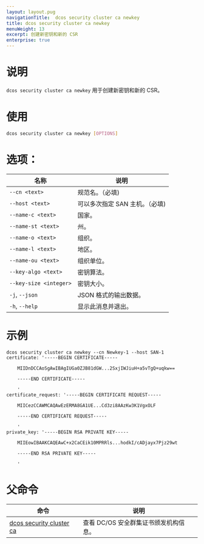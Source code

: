 ```yaml
---
layout: layout.pug
navigationTitle:  dcos security cluster ca newkey
title: dcos security cluster ca newkey
menuWeight: 13
excerpt: 创建新密钥和新的 CSR
enterprise: true
---
```


# 说明

`dcos security cluster ca newkey` 用于创建新密钥和新的 CSR。

# 使用

```bash
dcos security cluster ca newkey [OPTIONS]
```


# 选项：

| 名称 | 说明 |
|--------|---------------|
|`--cn <text>` |规范名。（必填)|
|  `--host <text>`| 可以多次指定 SAN 主机。（必填)|
| `--name-c <text>` |       国家。|
|  `--name-st <text>` |      州。|
| `--name-o <text>` |      组织。|
|  `--name-l <text>` |     地区。|
| `--name-ou <text>` |     组织单位。|
|  `--key-algo <text>` |    密钥算法。|
|  `--key-size <integer>`|     密钥大小。|
|  `-j`, `--json` | JSON 格式的输出数据。|
|  `-h`, `--help` |                显示此消息并退出。|



# 示例

```text
dcos security cluster ca newkey --cn Newkey-1 --host SAN-1
certificate: '-----BEGIN CERTIFICATE-----

    MIIDnDCCAoSgAwIBAgIUGa0ZJB81dGW...2SxjIWJiuH+a5vTgQ+uqkw==

    -----END CERTIFICATE-----

    '
certificate_request: '-----BEGIN CERTIFICATE REQUEST-----

    MIICezCCAWMCAQAwEzERMA8GA1UE...Cd3zi8AAzKw3K1VgxOLF

    -----END CERTIFICATE REQUEST-----

    '
private_key: '-----BEGIN RSA PRIVATE KEY-----

    MIIEowIBAAKCAQEAwC+x2CaCEik10MPRRls...hodkI/cADjayx7Pjz29wt

    -----END RSA PRIVATE KEY-----

    '
```

# 父命令

| 命令 | 说明 |
|---------|-------------|
| [dcos security cluster ca](/mesosphere/dcos/cn/2.0/cli/command-reference/dcos-security/dcos-security-cluster/dcos-security-cluster-ca/) | 查看 DC/OS 安全群集证书颁发机构信息。 |
